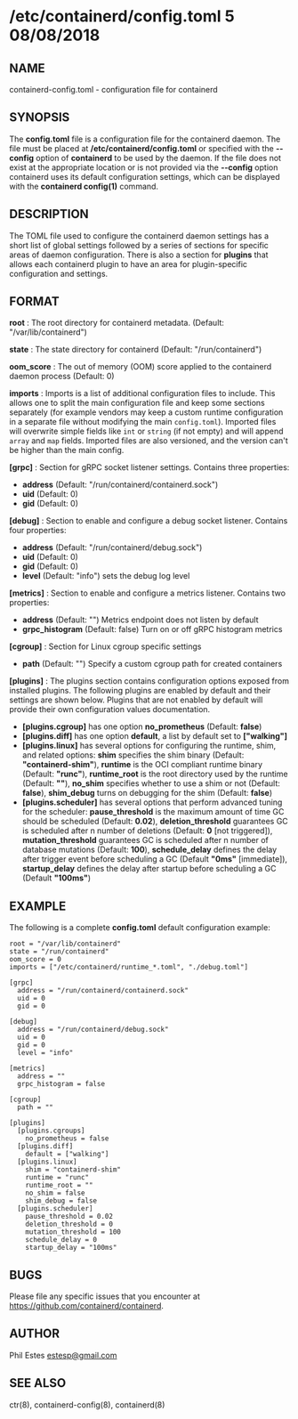 # /etc/containerd/config.toml 5 08/08/2018

## NAME

containerd-config.toml - configuration file for containerd

## SYNOPSIS

The **config.toml** file is a configuration file for the containerd daemon. The
file must be placed at **/etc/containerd/config.toml** or specified with the
**--config** option of **containerd** to be used by the daemon. If the file
does not exist at the appropriate location or is not provided via the
**--config** option containerd uses its default configuration settings, which
can be displayed with the **containerd config(1)** command.

## DESCRIPTION

The TOML file used to configure the containerd daemon settings has a short
list of global settings followed by a series of sections for specific areas
of daemon configuration. There is also a section for **plugins** that allows
each containerd plugin to have an area for plugin-specific configuration and
settings.

## FORMAT

**root**
: The root directory for containerd metadata. (Default: "/var/lib/containerd")

**state**
: The state directory for containerd (Default: "/run/containerd")

**oom_score**
: The out of memory (OOM) score applied to the containerd daemon process (Default: 0)

**imports**
: Imports is a list of additional configuration files to include.
This allows one to split the main configuration file and keep some sections
separately (for example vendors may keep a custom runtime configuration in a
separate file without modifying the main `config.toml`).
Imported files will overwrite simple fields like `int` or
`string` (if not empty) and will append `array` and `map` fields.
Imported files are also versioned, and the version can't be higher than
the main config.

**[grpc]**
: Section for gRPC socket listener settings. Contains three properties:
 - **address** (Default: "/run/containerd/containerd.sock")
 - **uid** (Default: 0)
 - **gid** (Default: 0)

**[debug]**
: Section to enable and configure a debug socket listener. Contains four properties:
 - **address** (Default: "/run/containerd/debug.sock")
 - **uid** (Default: 0)
 - **gid** (Default: 0)
 - **level** (Default: "info") sets the debug log level

**[metrics]**
: Section to enable and configure a metrics listener. Contains two properties:
 - **address** (Default: "") Metrics endpoint does not listen by default
 - **grpc_histogram** (Default: false) Turn on or off gRPC histogram metrics

**[cgroup]**
: Section for Linux cgroup specific settings
 - **path** (Default: "") Specify a custom cgroup path for created containers

**[plugins]**
: The plugins section contains configuration options exposed from installed plugins.
The following plugins are enabled by default and their settings are shown below.
Plugins that are not enabled by default will provide their own configuration values
documentation.
 - **[plugins.cgroup]** has one option __no_prometheus__ (Default: **false**)
 - **[plugins.diff]** has one option __default__, a list by default set to **["walking"]**
 - **[plugins.linux]** has several options for configuring the runtime, shim, and related options:
   **shim** specifies the shim binary (Default: **"containerd-shim"**),
   **runtime** is the OCI compliant runtime binary (Default: **"runc"**),
   **runtime_root** is the root directory used by the runtime (Default: **""**),
   **no_shim** specifies whether to use a shim or not (Default: **false**),
   **shim_debug** turns on debugging for the shim (Default: **false**)
 - **[plugins.scheduler]** has several options that perform advanced tuning for the scheduler:
   **pause_threshold** is the maximum amount of time GC should be scheduled (Default: **0.02**),
   **deletion_threshold** guarantees GC is scheduled after n number of deletions (Default: **0** [not triggered]),
   **mutation_threshold** guarantees GC is scheduled after n number of database mutations (Default: **100**),
   **schedule_delay** defines the delay after trigger event before scheduling a GC (Default **"0ms"** [immediate]),
   **startup_delay** defines the delay after startup before scheduling a GC (Default **"100ms"**)

## EXAMPLE

The following is a complete **config.toml** default configuration example:

```
root = "/var/lib/containerd"
state = "/run/containerd"
oom_score = 0
imports = ["/etc/containerd/runtime_*.toml", "./debug.toml"]

[grpc]
  address = "/run/containerd/containerd.sock"
  uid = 0
  gid = 0

[debug]
  address = "/run/containerd/debug.sock"
  uid = 0
  gid = 0
  level = "info"

[metrics]
  address = ""
  grpc_histogram = false

[cgroup]
  path = ""

[plugins]
  [plugins.cgroups]
    no_prometheus = false
  [plugins.diff]
    default = ["walking"]
  [plugins.linux]
    shim = "containerd-shim"
    runtime = "runc"
    runtime_root = ""
    no_shim = false
    shim_debug = false
  [plugins.scheduler]
    pause_threshold = 0.02
    deletion_threshold = 0
    mutation_threshold = 100
    schedule_delay = 0
    startup_delay = "100ms"
```

## BUGS

Please file any specific issues that you encounter at
https://github.com/containerd/containerd.

## AUTHOR

Phil Estes <estesp@gmail.com>

## SEE ALSO

ctr(8), containerd-config(8), containerd(8)
